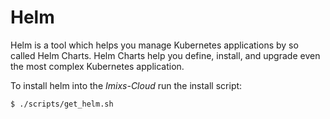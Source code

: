 # Helm 

Helm is a tool which helps you manage Kubernetes applications by so called Helm Charts. Helm Charts help you define, install, and upgrade even the most complex Kubernetes application.

To install helm into the _Imixs-Cloud_ run the install script:

	$ ./scripts/get_helm.sh